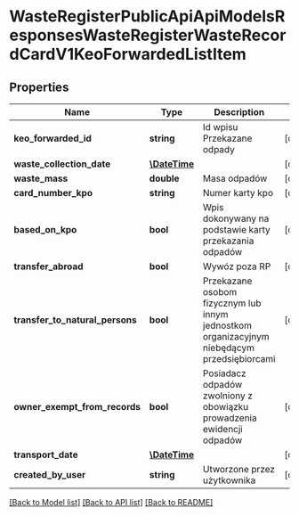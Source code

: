 # WasteRegisterPublicApiApiModelsResponsesWasteRegisterWasteRecordCardV1KeoForwardedListItem

## Properties
Name | Type | Description | Notes
------------ | ------------- | ------------- | -------------
**keo_forwarded_id** | **string** | Id wpisu Przekazane odpady | [optional] 
**waste_collection_date** | [**\DateTime**](\DateTime.md) |  | [optional] 
**waste_mass** | **double** | Masa odpadów | [optional] 
**card_number_kpo** | **string** | Numer karty kpo | [optional] 
**based_on_kpo** | **bool** | Wpis dokonywany na podstawie karty przekazania odpadów | [optional] 
**transfer_abroad** | **bool** | Wywóz poza RP | [optional] 
**transfer_to_natural_persons** | **bool** | Przekazane osobom fizycznym lub innym jednostkom organizacyjnym niebędącym przedsiębiorcami | [optional] 
**owner_exempt_from_records** | **bool** | Posiadacz odpadów zwolniony z obowiązku prowadzenia ewidencji odpadów | [optional] 
**transport_date** | [**\DateTime**](\DateTime.md) |  | [optional] 
**created_by_user** | **string** | Utworzone przez użytkownika | [optional] 

[[Back to Model list]](../README.md#documentation-for-models) [[Back to API list]](../README.md#documentation-for-api-endpoints) [[Back to README]](../README.md)


